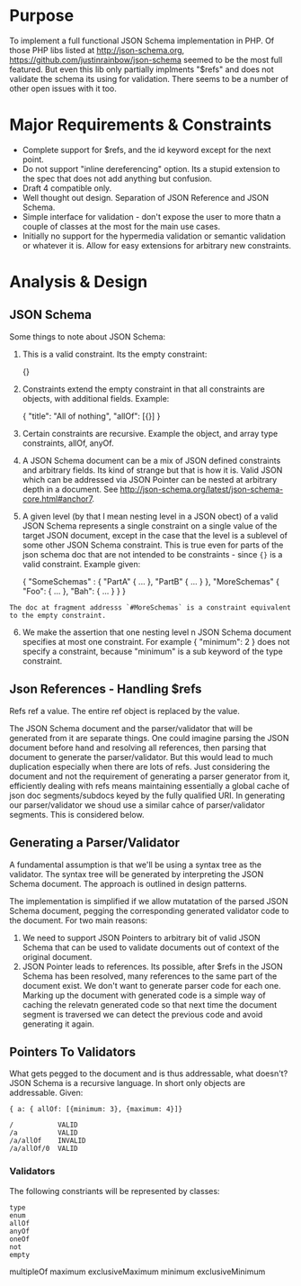 # Purpose
To implement a full functional JSON Schema implementation in PHP. Of those PHP libs listed at http://json-schema.org, https://github.com/justinrainbow/json-schema seemed to be the most full featured. But even this lib only partially implments "$refs" and does not validate the schema its using for validation. There seems to be a number of other open issues with it too.

# Major Requirements & Constraints

  * Complete support for $refs, and the id keyword except for the next point.
  * Do not support "inline dereferencing" option. Its a stupid extension to the spec that does not add anything but confusion.
  * Draft 4 compatible only.
  * Well thought out design. Separation of JSON Reference and JSON Schema.
  * Simple interface for validation - don't expose the user to more thatn a couple of classes at the most for the main use cases.
  * Initially no support for the hypermedia validation or semantic validation or whatever it is. Allow for easy extensions for arbitrary new constraints.

# Analysis & Design

## JSON Schema
Some things to note about JSON Schema:

  1. This is a valid constraint. Its the empty constraint:

      {}

  2. Constraints extend the empty constraint in that all constraints are objects, with additional fields. Example:

      {
        "title": "All of nothing",
        "allOf": [{}]
      }

  3. Certain constraints are recursive. Example the object, and array type constraints, allOf, anyOf.

  4. A JSON Schema document can be a mix of JSON defined constraints and arbitrary fields. Its kind of strange but that is how it is. Valid JSON which can be addressed via JSON Pointer can be nested at arbitrary depth in a document. See http://json-schema.org/latest/json-schema-core.html#anchor7.

  5. A given level (by that I mean nesting level in a JSON obect) of a valid JSON Schema represents a single constraint on a single value of the target JSON document, except in the case that the level is a sublevel of some other JSON Schema constraint. This is true even for parts of the json schema doc that are not intended to be constraints - since `{}` is a valid constraint. Example given:

      {
        "SomeSchemas" : {
          "PartA" { ... },
          "PartB" { ... }
        },
        "MoreSchemas" {
          "Foo": { ... },
          "Bah": { ... }
        }
      }

    The doc at fragment addresss `#MoreSchemas` is a constraint equivalent to the empty constraint.

  6. We make the assertion that one nesting level n JSON Schema document specifies at most one constraint. For example { "minimum": 2 } does not specify a constraint, because "minimum" is a sub keyword of the type constraint.


## Json References - Handling $refs
Refs ref a value. The entire ref object is replaced by the value.

The JSON Schema document and the parser/validator that will be generated from it are separate things. One could imagine parsing the JSON document before hand and resolving all references, then parsing that document to generate the parser/validator. But this would lead to much duplication especially when there are lots of refs. Just considering the document and not the requirement of generating a parser generator from it, efficiently dealing with refs means maintaining essentially a global cache of  json doc segments/subdocs keyed by the fully qualified URI. In generating our parser/validator we shoud use a similar cahce of parser/validator segments. This is considered below.


## Generating a Parser/Validator
A fundamental assumption is that we'll be using a syntax tree as the validator. The syntax tree will be generated by interpreting the JSON Schema document. The approach is outlined in design patterns.

The implementation is simplified if we allow mutatation of the parsed JSON Schema document, pegging the corresponding generated validator code to the document. For two main reasons:

  1. We need to support JSON Pointers to arbitrary bit of valid JSON Schema that can be used to validate documents out of context of the original document.
  2. JSON Pointer leads to references. Its possible, after $refs in the JSON Schema has been resolved, many references to the same part of the document exist. We don't want to generate parser code for each one. Marking up the document with generated code is a simple way of caching the relevatn generated code so that next time the document segment is traversed we can detect the previous code and avoid generating it again.

## Pointers To Validators
What gets pegged to the document and is thus addressable, what doesn't? JSON Schema is a recursive language. In short only objects are addressable. Given:

    { a: { allOf: [{minimum: 3}, {maximum: 4}]}

    /           VALID
    /a          VALID
    /a/allOf    INVALID
    /a/allOf/0  VALID

### Validators
The following constriants will be represented by classes:

    type
    enum
    allOf
    anyOf
    oneOf
    not
    empty
multipleOf
maximum
exclusiveMaximum
minimum
exclusiveMinimum
